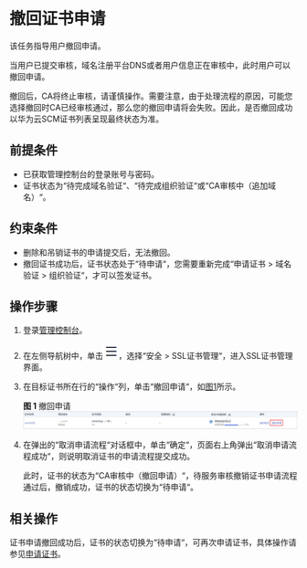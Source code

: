 # 撤回证书申请<a name="ZH-CN_TOPIC_0110866197"></a>

该任务指导用户撤回申请。

当用户已提交审核，域名注册平台DNS或者用户信息正在审核中，此时用户可以撤回申请。

撤回后，CA将终止审核，请谨慎操作。需要注意，由于处理流程的原因，可能您选择撤回时CA已经审核通过，那么您的撤回申请将会失败。因此，是否撤回成功以华为云SCM证书列表呈现最终状态为准。

## 前提条件<a name="section556861155951"></a>

-   已获取管理控制台的登录账号与密码。
-   证书状态为“待完成域名验证“、“待完成组织验证“或“CA审核中（追加域名）“。

## 约束条件<a name="section548594916213"></a>

-   删除和吊销证书的申请提交后，无法撤回。
-   撤回证书成功后，证书状态处于“待申请“，您需要重新完成“申请证书  \>  域名验证  \>  组织验证“，才可以签发证书。

## 操作步骤<a name="section408105191602"></a>

1.  登录[管理控制台](https://console.huaweicloud.com/)。
2.  在左侧导航树中，单击![](figures/icon-servicelist.png)，选择“安全  \>  SSL证书管理“，进入SSL证书管理界面。
3.  在目标证书所在行的“操作“列，单击“撤回申请“，如[图1](#fig9203145514618)所示。

    **图 1**  撤回申请<a name="fig9203145514618"></a>  
    ![](figures/撤回申请.png "撤回申请")

4.  在弹出的“取消申请流程“对话框中，单击“确定“，页面右上角弹出“取消申请流程成功“，则说明取消证书的申请流程提交成功。

    此时，证书的状态为“CA审核中（撤回申请）“，待服务审核撤销证书申请流程通过后，撤销成功，证书的状态切换为“待申请“。


## 相关操作<a name="section944105094515"></a>

证书申请撤回成功后，证书的状态切换为“待申请“，可再次申请证书，具体操作请参见[申请证书](https://support.huaweicloud.com/qs-scm/scm_07_0003.html)。

